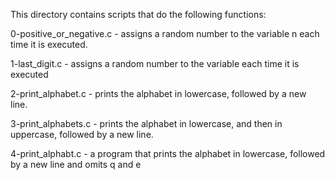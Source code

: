 This directory contains scripts that do the following functions:

0-positive_or_negative.c - assigns a random number to the variable n each time it is executed.

1-last_digit.c - assigns a random number to the variable each time it is executed

2-print_alphabet.c - prints the alphabet in lowercase, followed by a new line.

3-print_alphabets.c - prints the alphabet in lowercase, and then in uppercase, followed by a new line.

4-print_alphabt.c - a program that prints the alphabet in lowercase, followed by a new line and omits q and e
